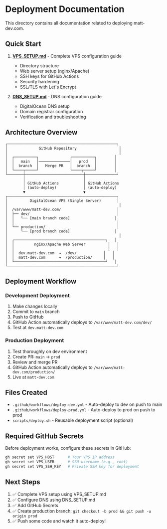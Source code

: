 # Deployment Documentation

This directory contains all documentation related to deploying matt-dev.com.

## Quick Start

1. **[VPS_SETUP.md](./VPS_SETUP.md)** - Complete VPS configuration guide
   - Directory structure
   - Web server setup (nginx/Apache)
   - SSH keys for GitHub Actions
   - Security hardening
   - SSL/TLS with Let's Encrypt

2. **[DNS_SETUP.md](./DNS_SETUP.md)** - DNS configuration guide
   - DigitalOcean DNS setup
   - Domain registrar configuration
   - Verification and troubleshooting

## Architecture Overview

```
┌─────────────────────────────────────────────────┐
│              GitHub Repository                   │
│                                                  │
│  ┌──────────┐              ┌──────────┐        │
│  │   main   │──────────────│   prod   │        │
│  │  branch  │   Merge PR   │  branch  │        │
│  └────┬─────┘              └────┬─────┘        │
└───────┼──────────────────────────┼──────────────┘
        │                          │
        │ GitHub Actions           │ GitHub Actions
        │ (auto-deploy)            │ (auto-deploy)
        ▼                          ▼
┌─────────────────────────────────────────────────┐
│          DigitalOcean VPS (Single Server)       │
│                                                  │
│  /var/www/matt-dev.com/                         │
│  ├── dev/                                       │
│  │   └── [main branch code]                    │
│  │                                              │
│  └── production/                                │
│      └── [prod branch code]                    │
│                                                  │
│  ┌─────────────────────────────────────────┐   │
│  │         nginx/Apache Web Server          │   │
│  │                                          │   │
│  │  dev.matt-dev.com  →  /dev/            │   │
│  │  matt-dev.com      →  /production/     │   │
│  └─────────────────────────────────────────┘   │
└─────────────────────────────────────────────────┘
```

## Deployment Workflow

### Development Deployment
1. Make changes locally
2. Commit to `main` branch
3. Push to GitHub
4. GitHub Action automatically deploys to `/var/www/matt-dev.com/dev/`
5. Test at `dev.matt-dev.com`

### Production Deployment
1. Test thoroughly on dev environment
2. Create PR: `main` → `prod`
3. Review and merge PR
4. GitHub Action automatically deploys to `/var/www/matt-dev.com/production/`
5. Live at `matt-dev.com`

## Files Created

- `.github/workflows/deploy-dev.yml` - Auto-deploy to dev on push to main
- `.github/workflows/deploy-prod.yml` - Auto-deploy to prod on push to prod
- `scripts/deploy.sh` - Reusable deployment script (optional)

## Required GitHub Secrets

Before deployment works, configure these secrets in GitHub:

```bash
gh secret set VPS_HOST      # Your VPS IP address
gh secret set VPS_USER      # SSH username (e.g., root)
gh secret set VPS_SSH_KEY   # Private SSH key for deployment
```

## Next Steps

1. ✅ Complete VPS setup using VPS_SETUP.md
2. ✅ Configure DNS using DNS_SETUP.md
3. ✅ Add GitHub Secrets
4. ✅ Create production branch: `git checkout -b prod && git push -u origin prod`
5. ✅ Push some code and watch it auto-deploy!
